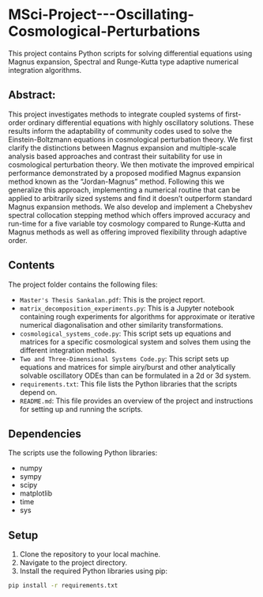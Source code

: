 # MSci-Project---Oscillating-Cosmological-Perturbations

This project contains Python scripts for solving differential equations using Magnus expansion, Spectral and Runge-Kutta type adaptive numerical integration algorithms.


## Abstract:
This project investigates methods to integrate coupled systems of first-order ordinary differential equations with highly oscillatory solutions. These results inform the adaptability of community codes used to solve the Einstein-Boltzmann equations in cosmological perturbation theory. We first clarify the distinctions between Magnus expansion and multiple-scale analysis based approaches and contrast their suitability for use in cosmological perturbation theory. We then motivate the improved empirical performance demonstrated by a proposed modified Magnus expansion method known as the “Jordan-Magnus” method. Following this we generalize this approach, implementing a numerical routine that can be applied to arbitrarily sized systems and find it doesn’t outperform standard Magnus expansion methods. We also develop and implement a Chebyshev spectral collocation stepping method which offers improved accuracy and run-time for a five variable toy cosmology compared to Runge-Kutta and Magnus methods as well as offering improved flexibility through adaptive order.



## Contents

The project folder contains the following files:

- `Master's Thesis Sankalan.pdf`: This is the project report.
- `matrix_decomposition_experiments.py`: This is a Jupyter notebook containing rough experiments for algorithms for approximate or iterative numerical diagonalisation and other similarity transformations.
- `cosmological_systems_code.py`: This script sets up equations and matrices for a specific cosmological system and solves them using the different integration methods.
- `Two and Three-Dimensional Systems Code.py`: This script sets up equations and matrices for simple airy/burst and other analytically solvable oscillatory ODEs than can be formulated in a 2d or 3d system.
- `requirements.txt`: This file lists the Python libraries that the scripts depend on.
- `README.md`: This file provides an overview of the project and instructions for setting up and running the scripts.

## Dependencies

The scripts use the following Python libraries:

- numpy
- sympy
- scipy
- matplotlib
- time
- sys

## Setup

1. Clone the repository to your local machine.
2. Navigate to the project directory.
3. Install the required Python libraries using pip:

```bash
pip install -r requirements.txt
